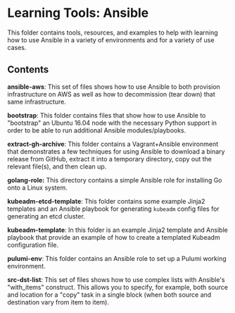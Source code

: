 # Learning Tools: Ansible

This folder contains tools, resources, and examples to help with learning how to use Ansible in a variety of environments and for a variety of use cases.

## Contents

**ansible-aws**: This set of files shows how to use Ansible to both provision infrastructure on AWS as well as how to decommission (tear down) that same infrastructure.

**bootstrap**: This folder contains files that show how to use Ansible to "bootstrap" an Ubuntu 16.04 node with the necessary Python support in order to be able to run additional Ansible modules/playbooks.

**extract-gh-archive**: This folder contains a Vagrant+Ansible environment that demonstrates a few techniques for using Ansible to download a binary release from GitHub, extract it into a temporary directory, copy out the relevant file(s), and then clean up.

**golang-role:** This directory contains a simple Ansible role for installing Go onto a Linux system.

**kubeadm-etcd-template**: This folder contains some example Jinja2 templates and an Ansible playbook for generating `kubeadm` config files for generating an etcd cluster.

**kubeadm-template**: In this folder is an example Jinja2 template and Ansible playbook that provide an example of how to create a templated Kubeadm configuration file.

**pulumi-env**: This folder contains an Ansible role to set up a Pulumi working environment.

**src-dst-list**: This set of files shows how to use complex lists with Ansible's "with_items" construct. This allows you to specify, for example, both source and location for a "copy" task in a single block (when both source and destination vary from item to item).
